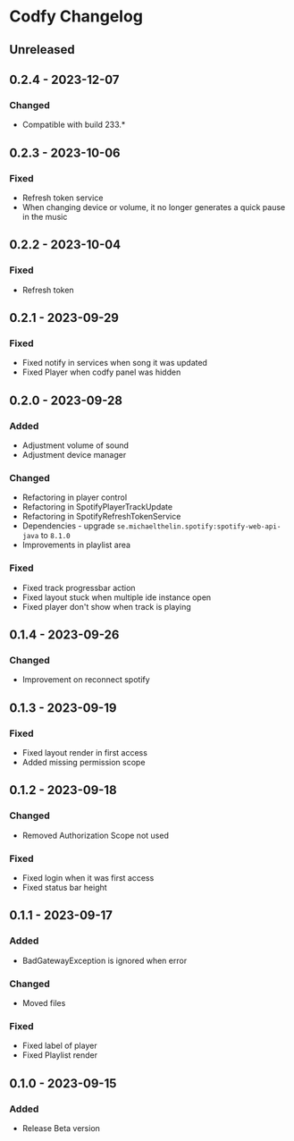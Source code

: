 <!-- Keep a Changelog guide -> https://keepachangelog.com -->

# Codfy Changelog

## Unreleased

## 0.2.4 - 2023-12-07

### Changed

- Compatible with build 233.*

## 0.2.3 - 2023-10-06

### Fixed

- Refresh token service
- When changing device or volume, it no longer generates a quick pause in the music

## 0.2.2 - 2023-10-04

### Fixed

- Refresh token

## 0.2.1 - 2023-09-29

### Fixed

- Fixed notify in services when song it was updated
- Fixed Player when codfy panel was hidden

## 0.2.0 - 2023-09-28

### Added

- Adjustment volume of sound
- Adjustment device manager

### Changed

- Refactoring in player control
- Refactoring in SpotifyPlayerTrackUpdate
- Refactoring in SpotifyRefreshTokenService
- Dependencies - upgrade `se.michaelthelin.spotify:spotify-web-api-java` to `8.1.0`
- Improvements in playlist area

### Fixed

- Fixed track progressbar action
- Fixed layout stuck when multiple ide instance open
- Fixed player don't show when track is playing

## 0.1.4 - 2023-09-26

### Changed

- Improvement on reconnect spotify

## 0.1.3 - 2023-09-19

### Fixed

- Fixed layout render in first access
- Added missing permission scope

## 0.1.2 - 2023-09-18

### Changed

- Removed Authorization Scope not used

### Fixed

- Fixed login when it was first access
- Fixed status bar height

## 0.1.1 - 2023-09-17

### Added

- BadGatewayException is ignored when error

### Changed

- Moved files

### Fixed

- Fixed label of player
- Fixed Playlist render

## 0.1.0 - 2023-09-15

### Added

- Release Beta version
